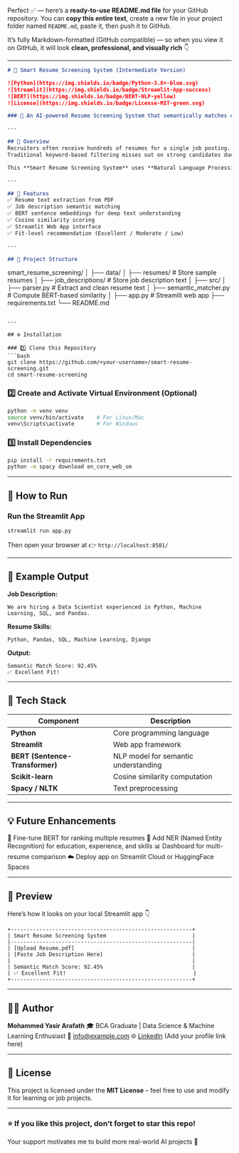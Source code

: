 Perfect ✅ — here’s a **ready-to-use README.md file** for your GitHub repository.
You can **copy this entire text**, create a new file in your project folder named `README.md`, paste it, then push it to GitHub.

It’s fully Markdown-formatted (GitHub compatible) — so when you view it on GitHub, it will look **clean, professional, and visually rich** 👇

---

```markdown
# 🤖 Smart Resume Screening System (Intermediate Version)

![Python](https://img.shields.io/badge/Python-3.8+-blue.svg)
![Streamlit](https://img.shields.io/badge/Streamlit-App-success)
![BERT](https://img.shields.io/badge/BERT-NLP-yellow)
![License](https://img.shields.io/badge/License-MIT-green.svg)

### 🚀 An AI-powered Resume Screening System that semantically matches candidate resumes with job descriptions using **BERT embeddings** and **cosine similarity**.

---

## 📘 Overview
Recruiters often receive hundreds of resumes for a single job posting.  
Traditional keyword-based filtering misses out on strong candidates due to different wording.

This **Smart Resume Screening System** uses **Natural Language Processing (NLP)** and **BERT-based sentence embeddings** to measure how closely a resume aligns with a given job description — semantically, not just by keywords.

---

## 🧠 Features
✅ Resume text extraction from PDF  
✅ Job description semantic matching  
✅ BERT sentence embeddings for deep text understanding  
✅ Cosine similarity scoring  
✅ Streamlit Web App interface  
✅ Fit-level recommendation (Excellent / Moderate / Low)

---

## 🧩 Project Structure
```

smart_resume_screening/
│
├── data/
│   ├── resumes/              # Store sample resumes
│   ├── job_descriptions/     # Store job description text
│
├── src/
│   ├── parser.py             # Extract and clean resume text
│   ├── semantic_matcher.py   # Compute BERT-based similarity
│
├── app.py                    # Streamlit web app
├── requirements.txt
└── README.md

````

---

## ⚙️ Installation

### 1️⃣ Clone this Repository
```bash
git clone https://github.com/<your-username>/smart-resume-screening.git
cd smart-resume-screening
````

### 2️⃣ Create and Activate Virtual Environment (Optional)

```bash
python -m venv venv
source venv/bin/activate    # For Linux/Mac
venv\Scripts\activate       # For Windows
```

### 3️⃣ Install Dependencies

```bash
pip install -r requirements.txt
python -m spacy download en_core_web_sm
```

---

## 🚀 How to Run

### Run the Streamlit App

```bash
streamlit run app.py
```

Then open your browser at 👉 `http://localhost:8501/`

---

## 🧠 Example Output

**Job Description:**

```
We are hiring a Data Scientist experienced in Python, Machine Learning, SQL, and Pandas.
```

**Resume Skills:**

```
Python, Pandas, SQL, Machine Learning, Django
```

**Output:**

```
Semantic Match Score: 92.45%
✅ Excellent Fit!
```

---

## 🧬 Tech Stack

| Component                       | Description                          |
| ------------------------------- | ------------------------------------ |
| **Python**                      | Core programming language            |
| **Streamlit**                   | Web app framework                    |
| **BERT (Sentence-Transformer)** | NLP model for semantic understanding |
| **Scikit-learn**                | Cosine similarity computation        |
| **Spacy / NLTK**                | Text preprocessing                   |

---

## 💡 Future Enhancements

🚀 Fine-tune BERT for ranking multiple resumes
🧾 Add NER (Named Entity Recognition) for education, experience, and skills
📊 Dashboard for multi-resume comparison
☁️ Deploy app on Streamlit Cloud or HuggingFace Spaces

---

## 📸 Preview

Here’s how it looks on your local Streamlit app 👇

```
+---------------------------------------------------------+
| Smart Resume Screening System                           |
|---------------------------------------------------------|
| [Upload Resume.pdf]                                     |
| [Paste Job Description Here]                            |
|                                                         |
| Semantic Match Score: 92.45%                            |
| ✅ Excellent Fit!                                        |
+---------------------------------------------------------+
```

---

## 👨‍💻 Author

**Mohammed Yasir Arafath**
🎓 BCA Graduate | Data Science & Machine Learning Enthusiast
📧 [info@example.com](mailto:info@example.com)
🌐 [LinkedIn](https://www.linkedin.com/) (Add your profile link here)

---

## 🪪 License

This project is licensed under the **MIT License** – feel free to use and modify it for learning or job projects.

---

### ⭐ If you like this project, don’t forget to **star** this repo!

Your support motivates me to build more real-world AI projects 💙

